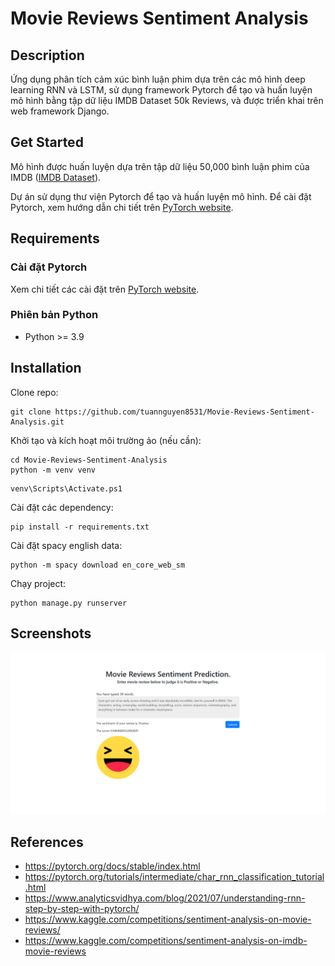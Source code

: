 
# Movie Reviews Sentiment Analysis

## Description

Ứng dụng phân tích cảm xúc bình luận phim dựa trên các mô hình deep learning RNN và LSTM, sử dụng framework Pytorch để tạo và huấn luyện mô hình bằng tập dữ liệu IMDB Dataset 50k Reviews, và được triển khai trên web framework Django.


## Get Started

Mô hình được huấn luyện dựa trên tập dữ liệu 50,000 bình luận phim của IMDB ([IMDB Dataset](https://www.kaggle.com/datasets/lakshmi25npathi/imdb-dataset-of-50k-movie-reviews)).

Dự án sử dụng thư viện Pytorch để tạo và huấn luyện mô hình. Để cài đặt Pytorch, xem hướng dẫn chi tiết trên [PyTorch website](https://pytorch.org/get-started/locally).
## Requirements

### Cài đặt Pytorch

Xem chi tiết các cài đặt trên [PyTorch website](https://pytorch.org/get-started/locally).

### Phiên bản Python
 * Python >= 3.9
## Installation

Clone repo:

```
git clone https://github.com/tuannguyen8531/Movie-Reviews-Sentiment-Analysis.git
```
    
Khởi tạo và kích hoạt môi trường ảo (nếu cần):

```
cd Movie-Reviews-Sentiment-Analysis
python -m venv venv
```
```
venv\Scripts\Activate.ps1 
```

Cài đặt các dependency:

```
pip install -r requirements.txt
```

Cài đặt spacy english data:

```
python -m spacy download en_core_web_sm
```

Chạy project:

```
python manage.py runserver
```
## Screenshots

![Screenshot](screenshot.png)


## References

* <https://pytorch.org/docs/stable/index.html>
* <https://pytorch.org/tutorials/intermediate/char_rnn_classification_tutorial.html>
* <https://www.analyticsvidhya.com/blog/2021/07/understanding-rnn-step-by-step-with-pytorch/>
* <https://www.kaggle.com/competitions/sentiment-analysis-on-movie-reviews/>
* <https://www.kaggle.com/competitions/sentiment-analysis-on-imdb-movie-reviews>